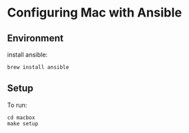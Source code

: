Configuring Mac with Ansible
=================================

## Environment

install ansible:

    brew install ansible

## Setup

To run:

    cd macbox
    make setup 

